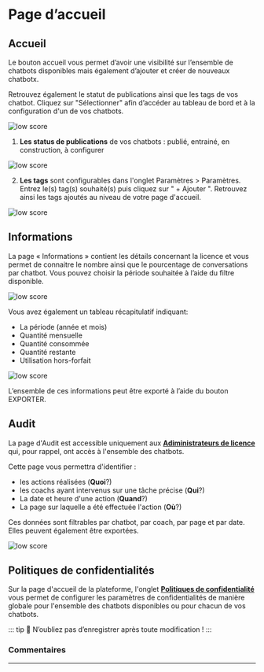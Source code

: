 # Page d’accueil


## Accueil

Le bouton accueil vous permet d’avoir une visibilité sur l’ensemble de chatbots disponibles mais également d’ajouter et créer de nouveaux chatbotx.

Retrouvez également le statut de publications ainsi que les tags de vos chatbot. Cliquez sur "Sélectionner" afin d’accéder au tableau de bord et à la configuration d'un de vos chatbots.

<div class="image_center">
  <img :src="$withBase('/assets/img/fr/page_accueil/page1.png')" alt="low score">
</div>


1. **Les status de publications** de vos chatbots : publié, entrainé, en construction, à configurer

<div class="image_center">
  <img :src="$withBase('/assets/img/fr/page_accueil/page2.png')" alt="low score">
</div>


2. **Les tags** sont configurables dans l'onglet Paramètres > Paramètres. Entrez le(s) tag(s) souhaité(s) puis cliquez sur " + Ajouter ". Retrouvez ainsi les tags ajoutés au niveau de votre page d'accueil.

<div class="image_center">
  <img :src="$withBase('/assets/img/fr/page_accueil/page3.png')" alt="low score">
</div>


## Informations

La page « Informations » contient les détails concernant la licence et vous permet de connaitre le nombre ainsi que le pourcentage de conversations par chatbot. Vous pouvez choisir la période souhaitée à l’aide du filtre disponible.

<div class="image_center">
  <img :src="$withBase('/assets/img/fr/page_accueil/home1.png')" alt="low score">
</div>

Vous avez également un tableau récapitulatif indiquant:

* La période (année et mois)
* Quantité mensuelle
* Quantité consommée
* Quantité restante
* Utilisation hors-forfait

<div class="image_center">
  <img :src="$withBase('/assets/img/fr/page_accueil/home2.png')" alt="low score">
</div>


L’ensemble de ces informations peut être exporté à l’aide du bouton EXPORTER.

## **Audit** ##

La page d'Audit est accessible uniquement aux [**Adiministrateurs de licence**](/fr/chatbot/administrateur_de_licence) qui, pour rappel, ont accès à l'ensemble des chatbots.

Cette page vous permettra d'identifier :

* les actions réalisées (**Quoi**?)
* les coachs ayant intervenus sur une tâche précise (**Qui**?)
* La date et heure d'une action (**Quand**?)
* La page sur laquelle a été effectuée l'action (**Où**?)

Ces données sont filtrables par chatbot, par coach, par page et par date. Elles peuvent également être exportées.

<div class="image_center">
  <img :src="$withBase('/assets/img/fr/page_accueil/home3.png')" alt="low score">
</div>

## **Politiques de confidentialités**

Sur la page d'accueil de la plateforme, l'onglet [**Politiques de confidentialité**](/fr/chatbot/administrateur_de_licence) vous permet de configurer les paramètres de confidentialités de manière globale pour l'ensemble des chatbots disponibles ou pour chacun de vos chatbots.

::: tip 💾
N’oubliez pas d’enregistrer après toute modification !
:::


### Commentaires
---
<Commentaire />
